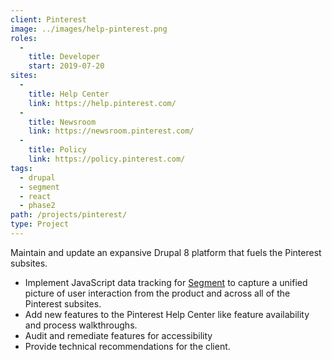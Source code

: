```yaml
---
client: Pinterest
image: ../images/help-pinterest.png
roles: 
  - 
    title: Developer
    start: 2019-07-20
sites: 
  - 
    title: Help Center
    link: https://help.pinterest.com/
  - 
    title: Newsroom
    link: https://newsroom.pinterest.com/
  -
    title: Policy
    link: https://policy.pinterest.com/ 
tags:
  - drupal
  - segment
  - react
  - phase2
path: /projects/pinterest/
type: Project
---
```


Maintain and update an expansive Drupal 8 platform that fuels the Pinterest subsites.
* Implement JavaScript data tracking for [Segment](https://segment.com/) to capture a unified picture of user interaction from the product and across all of the Pinterest subsites.
* Add new features to the Pinterest Help Center like feature availability and process walkthroughs.
* Audit and remediate features for accessibility
* Provide technical recommendations for the client.